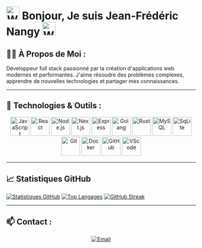  <h1 padding="10px 5px"><img src="https://raw.githubusercontent.com/Tarikul-Islam-Anik/Animated-Fluent-Emojis/master/Emojis/Hand%20gestures/Waving%20Hand.png" alt="Waving Hand" width="35" height="35" /> Bonjour, Je suis Jean-Frédéric Nangy <img src="https://raw.githubusercontent.com/Tarikul-Islam-Anik/Animated-Fluent-Emojis/master/Emojis/Hand%20gestures/Waving%20Hand.png" alt="Waving Hand" width="35" height="35" /> </h1> 

## 👨‍💻 À Propos de Moi :

Développeur full stack passionné par la création d'applications web modernes et performantes. J'aime résoudre des problèmes complexes, apprendre de nouvelles technologies et partager mes connaissances.

---

## 🔧 Technologies & Outils :
<div align="center">
    <img width="50" src="https://skillicons.dev/icons?i=js" alt="JavaScript" title="JavaScript"/>
    <img width="50" src="https://skillicons.dev/icons?i=react" alt="React" title="React"/>
    <img width="50" src="https://skillicons.dev/icons?i=nodejs" alt="Node.js" title="Node.js"/>
    <img width="50" src="https://skillicons.dev/icons?i=next" alt="Next.js" title="Next.js"/>
    <img width="50" src="https://skillicons.dev/icons?i=express" alt="Express" title="Express"/>
    <img width="50" src="https://skillicons.dev/icons?i=go" alt="Golang" title="Golang"/>
    <img width="50" src="https://skillicons.dev/icons?i=rust" alt="Rust" title="Rust"/>
    <img width="50" src="https://skillicons.dev/icons?i=mysql" alt="MySQL" title="MySQL"/>
    <img width="50" src="https://skillicons.dev/icons?i=sqlite" alt="SqLite" title="SqLite"/>
    <img width="50" src="https://skillicons.dev/icons?i=git" alt="Git" title="Git"/>
    <img width="50" src="https://skillicons.dev/icons?i=docker" alt="Docker" title="Docker"/>
    <img width="50" src="https://skillicons.dev/icons?i=github" alt="GitHub" title="GitHub"/>
    <img width="50" src="https://skillicons.dev/icons?i=vscode" alt="VScode" title="VScode"/>
</div>

---

## 📈 Statistiques GitHub

[![Statistiques GitHub](https://github-readme-stats.vercel.app/api?username=Freddy78974&show_icons=true&theme=neon&rank_icon=github)](https://github-readme-stats.vercel.app/api?username=Freddy78974&show_icons=true&theme=neon)
[![Top Langages](https://github-readme-stats.vercel.app/api/top-langs/?username=Freddy78974&layout=compact&theme=neon)](https://github-readme-stats.vercel.app/api/top-langs/?username=Freddy78974&layout=compact)
[![GitHub Streak](https://github-readme-streak-stats.herokuapp.com/?user=Freddy78974&theme=neon)](https://github-readme-streak-stats.herokuapp.com/?user=Freddy78974)

---

## 📫 Contact :
<div align="center">
    <a href="mailto:nangy.pro@gmail.com">
        <img src="https://skillicons.dev/icons?i=gmail" alt="Email"/>
    </a>
</div>